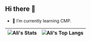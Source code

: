 ## Hi there 👋

- 🌱 I’m currently learning CMP.

![Ali's Stats](https://github-readme-stats.vercel.app/api?username=alirezaeiii&theme=dracula&show_icons=true&count_private=true)|![Ali's Top Langs](https://github-readme-stats.vercel.app/api/top-langs/?username=alirezaeiii&theme=dracula)
|-|-|
